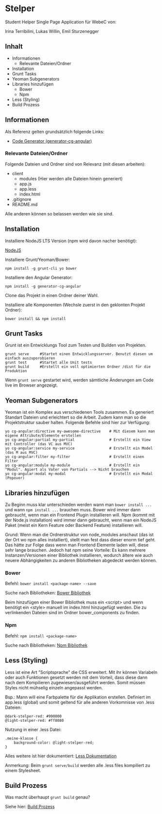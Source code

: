 # Stelper
Student Helper Single Page Application für WebeC von:

Irina Terribilini, Lukas Willin, Emil Sturzenegger

## Inhalt
* Informationen
    * Relevante Dateien/Ordner
* Installation
* Grunt Tasks
* Yeoman Subgenerators
* Libraries hinzufügen
    * Bower
    * Npm
* Less (Styling)
* Build Prozess

## Informationen
Als Referenz gelten grundsätzlich folgende Links:

* [Code Generator (generator-cg-angular)](https://github.com/cgross/generator-cg-angular)

### Relevante Dateien/Ordner
Folgende Dateien und Ordner sind von Relevanz (mit diesen arbeiten):

* client
    * modules (Hier werden alle Dateien hinein generiert)
    * app.js
    * app.less
    * index.html
* .gitignore
* README.md

Alle anderen können so belassen werden wie sie sind.

## Installation
Installiere NodeJS LTS Version (npm wird davon nacher benötigt):

[NodeJS](https://nodejs.org/en/)

Installiere Grunt/Yeoman/Bower:

    npm install -g grunt-cli yo bower

Installiere den Angular Generator: 

    npm install -g generator-cg-angular

Clone das Projekt in einen Ordner deiner Wahl.

Installiere alle Komponenten (Wechsle zuerst in den geklonten Projekt Ordner):

    bower install && npm install

## Grunt Tasks
Grunt ist ein Entwicklungs Tool zum Testen und Builden von Projekten.

    grunt serve     #Startet einen Entwicklungsserver. Benutzt diesen um einfach auszuporobieren
    grunt test      #Startet alle Unit tests
    grunt build     #Erstellt ein voll optimierten Ordner /dist für die Produktion

Wenn ```grunt serve``` gestartet wird, werden sämtliche Änderungen am Code live im Browser angezeigt.

## Yeoman Subgenerators
Yeoman ist ein Komplex aus verschiedenen Tools zusammen.
Es generiert Standart Dateien und erleichtert so die Arbeit.
Zudem kann man so die Projektstruktur sauber halten.
Folgende Befehle sind hier zur Verfügung:

    yo cg-angular:directive my-awesome-directive    # Mit diesem kann man eigene Attribute/Elemente erstellen
    yo cg-angular:partial my-partial                # Erstellt ein View mit Controller (das VC aus MVC)
    yo cg-angular:service my-service                # Erstellt ein Model (das M aus MVC)
    yo cg-angular:filter my-filter                  # Erstellt einen Filter
    yo cg-angular:module my-module                  # Erstellt ein "Modul". Agiert als Vater von Partials --> Nicht brauchen
    yo cg-angular:modal my-modal                    # Erstellt ein Modal (Popover)

## Libraries hinzufügen
Zu Beginn muss klar unterschieden werden wann man ```bower install ...``` und wann ```npm install ...``` brauchen muss.
Bower wird immer dann gebraucht, wenn man ein Frontend Plugin installieren will.
Npm (kommt mit der Node.js installation) wird immer dann gebraucht, wenn man ein NodeJS Paket (meist ein Kern Feature oder Backend Feature) installieren will.

Grund: Wenn man die Ordnerstruktur von node_modules anschaut (das ist der Ort wo npm alles installiert), stellt man fest dass dieser enorm tief geht.
Das hätte zur Folge dass wenn man Frontend Elemente laden will, diese sehr lange brauchen.
Jedoch hat npm seine Vorteile:
Es kann mehrere Instanzen/Versionen einer Bibliothek installieren, wodurch ältere wie auch neuere Abhängigkeiten zu anderen Bibliotheken abgedeckt werden können.

### Bower
Befehl: ```bower install <package-name> --save```

Suche nach Bibliotheken: [Bower Bibliothek](http://bower.io/search/)

Beim hinzufügen einer Bower Bibliothek muss ein \<script\> und wenn benötigt ein \<style\> manuell im index.html hinzugefügt werden.
Die zu verlinkenden Dateien sind im Ordner bower_components zu finden.

### Npm
Befehl: ```npm install <package-name>```

Suche nach Bibliotheken: [Npm Bibliothek](https://www.npmjs.com/)

## Less (Styling)
Less ist eine Art "Scriptsprache" die CSS erweitert.
Mit ihr können Variabeln oder auch Funktionen gesetzt werden mit dem Vorteil,
dass diese dann nach dem Kompilieren zugewiesen/ausgeführt werden.
Somit müssen Styles nicht mühselig einzeln angepasst werden.

Bsp.: Mann will eine Farbpalette für die Applikation erstellen.
Definiert im app.less (global) und somit geltend für alle anderen Vorkomnisse von .less Dateien:
    
    @dark-stelper-red: #990000
    @light-stelper-red: #ff8080
    
Nutzung in einer .less Datei:

    .meine-klasse {
        background-color: @light-stelper-red;
    }

Alles weitere ist hier dokumentiert: [Less Dokumentation](http://www.lesscss.de/#docs)

Anmerkung: Beim ```grunt serve/build``` werden alle .less files kompiliert zu einem Stylesheet.

## Build Prozess
Was macht überhaupt ```grunt build``` genau?

Siehe hier: [Build Prozess](https://github.com/cgross/generator-cg-angular\#build-process)
